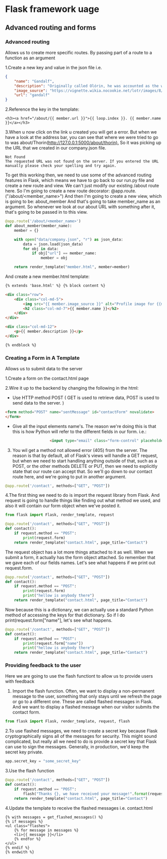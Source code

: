 # Flask framework uage

## Advanced routing and forms

### Advanced routing

Allows us to create more specific routes.
By passing part of a route to a function as an argument

1.Create a new key and value in the json file i.e.

```json
{
    "name": "Gandalf",
    "description": "Originally called Olórin, he was accounted as the wisest of the Maiar. He was a Maia of Manwë and Varda. He also served under two other Valar, such as Irmo and Nienna. When the Valar decided to send the order of the Istari (also known as Wizards) to Middle-earth, to counsel and assist all those in Middle-earth who opposed the Dark Lord Sauron, Manwë and Varda decided to include Olórin among the five who were sent.",
    "image_source": "https://vignette.wikia.nocookie.net/lotr/images/8/8d/Gandalf-2.jpg/revision/latest?cb=20130209172436",
    "url": "gandalf"
}
```

2.Reference the key in the template:

```jinja
<h3><a href="/about/{{ member.url }}">{{ loop.index }}. {{ member.name }}</a></h3>
```

3.When u now click on the link u created you will get a error.
But when we have a look at the address bar, you can see that where we were tried to go to was about/Thorin(<http://127.0.0.1:5000/about/thorin).>
So it was picking up the URL that we created in our company.json file.

```htmlView
Not Found
The requested URL was not found on the server. If you entered the URL manually please check your spelling and try again.
```

To get this working then, we need to use some of the advanced routing features in Flask, which means we have to go back to our run.py file and create a new route and view.
We can't just modify our existing /about route here.
So I'm going to create a new route decorator: @app.route.("/about/<member_name>")
And then I'm going to create a new view, which is going to be: about_member
And that's going to take member_name as an argument.
So whenever we look at our about URL with something after it, that's going to be passed in to this view.

```python
@app.route('/about/<member_name>')
def about_member(member_name):
    member = {}

    with open("data/company.json", "r") as json_data:
        data = json.load(json_data)
        for obj in data:
            if obj["url"] == member_name:
                member = obj

    return render_template("member.html", member=member)
```

And create a new member.html template:
```html
{% extends 'base.html' %} {% block content %}

<div class="row">
    <div class="col-md-5">
        <img src="{{ member.image_source }}" alt="Profile image for {{member.name}}" />
        <h2 class="col-md-7">{{ member.name }}</h2>
    </div>
</div>

<div class="col-md-12">
    <p>{{ member.description }}</p>
</div>

{% endblock %}
```

### Creating a Form in A Template

Allows us to submit data to the server

1.Create a form on the contact.html page

2.Wire it up to the backend by changing the following in the html:

- Use HTTP method POST ( GET is used to retrieve data, POST is used to send data to the server. )

```html
<form method="POST" name="sentMessage" id="contactForm" novalidate>
</form>
```

- Give all the input elements name's. The reason we're doing this is that this is how Python will refer to the different fields in our form. i.e.:

```html
                    <input type="email" class="form-control" placeholder="Email Address" name="email" id="email" required data-validation-required-message="Please enter your email address.">

```

3. You wil get a method not allowed error (405) from the server.
The reason is that by default, all of Flask's views will handle a GET request, but when we need to start handling anything outside of that, such as a POST, or the other methods DELETE or PUT, then we need to explicitly state that our route can accept that.
So we'll go down to our contact route here, and we're going to put in another argument.

```python
@app.route('/contact', methods=["GET", "POST"])
```

4.The first thing we need to do is import the request library from Flask.
And request is going to handle things like finding out what method we used, and also it will contain our form object when we've posted it.

```python
from flask import Flask, render_template, request

@app.route('/contact', methods=["GET", "POST"])
def contact():
    if request.method == "POST":
        print(request.form)
    return render_template("contact.html", page_title="Contact")

```

The request object has a lot more things attached to it as well.
When we submit a form, it actually has the form object attached.
So remember that we gave each of our fields names.
Let's see what happens if we print out request.form.

```python
@app.route('/contact', methods=["GET", "POST"])
def contact():
    if request.method == "POST":
        print(request.form)
        print("hellow is anybody there")
    return render_template("contact.html", page_title="Contact")

```

Now because this is a dictionary, we can actually use a standard Python method of accessing the keys for that dictionary.
So if I do print(request.form["name"], let's see what happens.

```python
@app.route('/contact', methods=["GET", "POST"])
def contact():
    if request.method == "POST":
        print(request.form["name"])
        print("hellow is anybody there")
    return render_template("contact.html", page_title="Contact")

```

### Providing feedback to the user

Here we are going to use the flash functiont to allow us to provide users with feedback

1. Import the flash function.
Often, we want to display a non-permanent message to the user, something that only stays until we refresh the page or go to a different one.
These are called flashed messages in Flask.
And we want to display a flashed message when our visitor submits the contact form.

```python
from flask import Flask, render_template, request, flash

```

2.To use flashed messages, we need to create a secret key because Flask cryptographically signs all of the messages for security.
This might sound complicated, but really all we need to do is provide a secret key that Flask can use to sign the messages.
Generally, in production, we'd keep the secret key private.

```python
app.secret_key = "some_secret_key"
```

3.Use the flash function

```python
@app.route('/contact', methods=["GET", "POST"])
def contact():
    if request.method == "POST":
        flash("Thanks {}, we have received your message!".format(request.form["name"]))
    return render_template("contact.html", page_title="Contact")

```

4.Update the template to receive the flashed messages i.e. contact.html

```jinja
{% with messages = get_flashed_messages() %} 
{% if messages %}
<ul class="flashes">
    {% for message in messages %}
    <li>{{ message }}</li>
    {% endfor %}
</ul>
{% endif %} 
{% endwith %}
```
